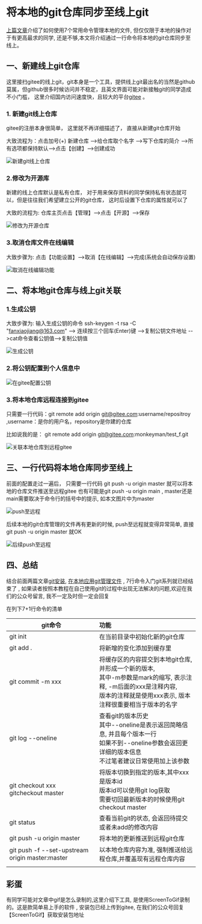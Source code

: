 # 将本地的git仓库同步至线上git

[上篇文章]()介绍了如何使用7个常用命令管理本地的文件, 但仅仅限于本地的操作对于有更高最求的同学, 还是不够,本文将介绍通过一行命令将本地的git仓库同步至线上。

## 一、新建线上git仓库

这里接扫gitee的线上git，git本身是一个工具，提供线上git最出名的当然是github莫属，但github很多时候访问并不稳定，且英文界面可能对新接触git的同学造成不小门槛， 这里介绍国内访问速度快，且较大的平台[gitee](https://gitee.com/) 。

### 1. 新建git线上仓库

gitee的注册本身很简单， 这里就不再详细描述了， 直接从新建git仓库开始 

大致流程为：点击加号(+) 新建仓库 -->给仓库取个名字 -->写下仓库的简介 -->所有选项都保持默认-->点击【创建】-->创建成功

![新建git线上仓库](./picture/新建git线上仓库.gif)

### 2.修改为开源库

新建的线上仓库默认是私有仓库， 对于用来保存资料的同学保持私有状态就可以，但是往往我们希望建立公开的git仓库， 这时后设置下仓库的属性就可以了

大致的流程为: 仓库主页点击【管理】-->点击【开源】-->保存

![修改为开源仓库](./picture/修改为开源仓库.gif)

### 3.取消仓库文件在线编辑

大致步骤为: 点击【功能设置】-->取消【在线编辑】-->完成(系统会自动保存设置) 

![取消在线编辑功能](./picture/取消在线编辑功能.gif)

## 二、将本地git仓库与线上git关联

### 1.生成公钥

大致步骤为: 输入生成公钥的命令 ssh-keygen -t rsa -C "fanxiaojiang@163.com"  --> 连续按三个回车(Enter)键 -->复制公钥文件地址 -->cat命令查看公钥值-->复制公钥值

![生成公钥](./picture/生成公钥.gif)





### 2.将公钥配置到个人信息中

![在gitee配置公钥](./picture/在gitee配置公钥.gif)

### 3.将本地仓库远程连接到gitee

只需要一行代码：git remote add origin git@gitee.com:username/repositroy ,username：是你的用户名，repository是你建的仓库 

比如说我的是： git remote add origin git@gitee.com:monkeyman/test_f.git

![关联本地仓库到远程gitee](./picture/关联本地仓库到远程gitee.gif)



## 三、一行代码将本地仓库同步至线上

前面的配置走过一遍后， 只需要一行代码 git  push -u origin master 就可以将本地的仓库文件推送至远程gitee
也有可能是git  push -u origin main , master还是main需要取决于命令行的括号中的提示, 如本文图片中为master

![push至远程](./picture/push至远程.gif)

后续本地的git仓库管理的文件再有更新的时候, push至远程就变得异常简单, 直接 git  push -u origin master 就OK 

![后续push至远程](./picture/后续push至远程.gif)

## 四、总结

结合前面两篇文章[git安装](), [在本地应用git管理文件]()  , 7行命令入门git系列就已经结束了 , 如果读者按照本教程在自己使用git的过程中出现无法解决的问题,欢迎在我们的公众号留言, 我不一定及时但一定会回复 

在列下7+1行命令的清单 

| git命令                                 | 功能                                                         |
| --------------------------------------- | :----------------------------------------------------------- |
| git init                                | 在当前目录中初始化新的git仓库                                |
| git add .                               | 将新增的变化添加到缓存里                                     |
| git commit -m xxx                       | 将缓存区的内容提交到本地git仓库,并形成一个新的版本, <br/>其中-m参数是mark的缩写,  表示注释, -m后面的xxx是注释内容, <br/>版本的注释就是使用xxx表示, 版本注释很重要相当于版本的名字 |
| git log --oneline                       | 查看git的版本历史<br/>其中--oneline是表示返回简略信息, 并且每个版本一行<br/>如果不到--oneline参数会返回更详细的版本信息<br/>不过笔者建议日常使用加上该参数 |
| git checkout xxx<br/>gitcheckout master | 将版本切换到指定的版本,其中xxx是版本id<br/>版本id可以使用git log获取<br/>需要切回最新版本的时候使用git checkout master |
| git status                              | 查看当前git的状态, 会返回待提交或者未add的修改内容           |
| git push -u origin master               | 将本地的更新推送到远程git仓库                                |
|git push -f --set-upstream origin master:master|以本地仓库内容为准, 强制推送给远程仓库,并覆盖现有远程仓库内容|
|||
## 彩蛋

有同学可能对文章中gif是怎么录制的,这里介绍下工具,  是使用ScreenToGif录制的。这是款简单易上手的软件 , 安装包已经上传到gitee, 在我们的公众号回复【ScreenToGif】获取安装包地址
